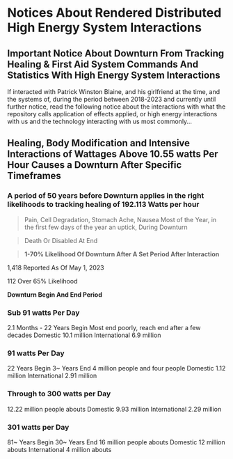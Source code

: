 # Notices About Rendered Distributed High Energy System Interactions

## Important Notice About Downturn From Tracking Healing & First Aid System Commands And Statistics With High Energy System Interactions

If interacted with Patrick Winston Blaine, and his girlfriend at the time, and the systems of, during the period between 2018-2023 and currently until further notice, read the following notice about the interactions with what the repository calls application of effects applied, or high energy interactions with us and the technology interacting with us most commonly…

## Healing, Body Modification and Intensive Interactions of Wattages Above 10.55 watts Per Hour Causes a Downturn After Specific Timeframes

### **A period of 50 years before Downturn applies in the right likelihoods to tracking healing of 192.113 Watts per hour**

> Pain, Cell Degradation, Stomach Ache, Nausea Most of the Year, in the first few days of the year an uptick, During Downturn

> Death Or Disabled At End

> **1-70% Likelihood Of Downturn After A Set Period After Interaction**

1,418 Reported As Of May 1, 2023

112 Over 65% Likelihood

**Downturn Begin And End Period**

### Sub 91 watts Per Day
2.1 Months - 22 Years Begin
Most end poorly, reach end after a few decades
Domestic 10.1 million
International 6.9 million

### 91 watts Per Day
22 Years Begin
3~ Years End
4 million people and four people
Domestic 1.12 million
International 2.91 million

### Through to 300 watts per Day
12.22 million people abouts 
Domestic 9.93 million
International 2.29 million

### 301 watts per Day
81~ Years Begin
30~ Years End
16 million people abouts
Domestic 12 million abouts
International 4 million abouts
